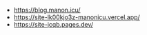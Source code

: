 -   https://blog.manon.icu/
-   https://site-lk00kjo3z-manonicu.vercel.app/
-   https://site-jcqb.pages.dev/
